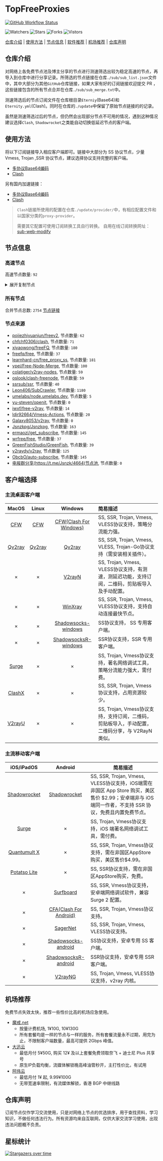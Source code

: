 # TopFreeProxies
[![GitHub Workflow Status](https://img.shields.io/github/workflow/status/alanbobs999/topfreeproxies/sub_merge?label=sub_merge)](https://github.com/alanbobs999/TopFreeProxies/actions/workflows/sub_merge.yml) 

![Watchers](https://img.shields.io/github/watchers/alanbobs999/topfreeproxies) ![Stars](https://img.shields.io/github/stars/alanbobs999/topfreeproxies) ![Forks](https://img.shields.io/github/forks/alanbobs999/topfreeproxies) ![Vistors](https://visitor-badge.laobi.icu/badge?page_id=alanbobs999.topfreeproxies)

[仓库介绍](https://github.com/alanbobs999/TopFreeProxies#仓库介绍) | [使用方法](https://github.com/alanbobs999/TopFreeProxies#使用方法) | [节点信息](https://github.com/alanbobs999/TopFreeProxies#节点信息) | [软件推荐](https://github.com/alanbobs999/TopFreeProxies#客户端选择) | [机场推荐](https://github.com/alanbobs999/TopFreeProxies#机场推荐) | [仓库声明](https://github.com/alanbobs999/TopFreeProxies#仓库声明)

## 仓库介绍
对网络上各免费节点池及博主分享的节点进行测速筛选出较为稳定高速的节点，再导入到仓库中进行分享记录。所筛选的节点链接在仓库`./sub/sub_list.json`文件中，其中大部分为其他`GitHub`仓库链接，如果大家有好的订阅链接欢迎提交 PR ，这些链接包含的所有节点合并在仓库`./sub/sub_merge.txt`中。

测速筛选后的节点订阅文件在仓库根目录`Eterniy`(Base64)和`Eternity.yml`(Clash)。同时在仓库的`./update`中保留了原始节点链接的的记录。

虽然是测速筛选过后的节点，但仍然会出现部分节点不可用的情况，遇到这种情况建议选择`Clash`, `Shadowrocket`之类能自动切换低延迟节点的客户端。

## 使用方法
将以下订阅链接导入相应客户端即可。链接中大部分为 SS 协议节点，少量 Vmess, Trojan ,SSR 协议节点，建议选择协议支持完整的客户端。

- [多协议Base64编码](https://raw.githubusercontent.com/alanbobs999/TopFreeProxies/master/Eternity)
- [Clash](https://raw.githubusercontent.com/alanbobs999/TopFreeProxies/master/Eternity.yml)

另有国内加速链接：

- [多协议Base64编码](https://raw.fastgit.org/alanbobs999/TopFreeProxies/master/Eternity)
- [Clash](https://raw.fastgit.org/alanbobs999/TopFreeProxies/master/Eternity.yml)

>`Clash`链接所使用的配置在仓库`./update/provider/`中，有相应配置文件和以国家分类的`proxy-provider`。
>
>需要其它配置可使用订阅转换工具自行转换。
>自用在线订阅转换网址：[sub-web-modify](https://sub.v1.mk/)

## 节点信息
### 高速节点
高速节点数量: `92`
<details>
  <summary>展开复制节点</summary>

    vmess://ew0KICAidiI6ICIyIiwNCiAgInBzIjogIkVYVE0zVS3pppnmuK8tbmYtaXBsYyIsDQogICJhZGQiOiAiMTIwLjIzMy4xMC41NSIsDQogICJwb3J0IjogIjQwMzA5IiwNCiAgImlkIjogImU0Y2JhODcwLWU1NDUtM2UxNy1iZDAzLWYzY2U1ZTNlMjkyZSIsDQogICJhaWQiOiAiMCIsDQogICJzY3kiOiAiYXV0byIsDQogICJuZXQiOiAid3MiLA0KICAidHlwZSI6ICJub25lIiwNCiAgImhvc3QiOiAidC5tZS92cG5oYXQiLA0KICAicGF0aCI6ICIvano2NjY2NjYiLA0KICAidGxzIjogIiIsDQogICJzbmkiOiAiIg0KfQ==
    trojan://sharecentrepro@gy.sharecentrepro.tk:34148?allowInsecure=1#CN_44
    trojan://sharecentrepro@gy.sharecentrepro.tk:17775?allowInsecure=1#CN_45
    vmess://ew0KICAidiI6ICIyIiwNCiAgInBzIjogIuWPsOa5vijmrKLov47orqLpmIVZb3V0dWJl56C06Kej6LWE5rqQ5ZCbKSIsDQogICJhZGQiOiAiMzMwdHcuZmFuczgueHl6IiwNCiAgInBvcnQiOiAiNDQzIiwNCiAgImlkIjogIjVjNzBkYTVkLWU2NDEtM2JmOC1iN2RjLTViYWJkODQzZmYzYyIsDQogICJhaWQiOiAiMiIsDQogICJzY3kiOiAiYXV0byIsDQogICJuZXQiOiAid3MiLA0KICAidHlwZSI6ICJub25lIiwNCiAgImhvc3QiOiAiMzMwdHcuZmFuczgueHl6IiwNCiAgInBhdGgiOiAiL3JheSIsDQogICJ0bHMiOiAidGxzIiwNCiAgInNuaSI6ICIiDQp9
    vmess://ew0KICAidiI6ICIyIiwNCiAgInBzIjogIlYxLSMyMDJfSVBMQy3mt7HlnLMt5Y+w5rm+X05GX3g0XzBfVjJyYXlfMjUzIiwNCiAgImFkZCI6ICJqdXppLWlwbGMwMDEuZGRucy1vaW5rLnh5eiIsDQogICJwb3J0IjogIjQwMjAyIiwNCiAgImlkIjogImU0Y2JhODcwLWU1NDUtM2UxNy1iZDAzLWYzY2U1ZTNlMjkyZSIsDQogICJhaWQiOiAiMCIsDQogICJzY3kiOiAiYXV0byIsDQogICJuZXQiOiAid3MiLA0KICAidHlwZSI6ICJub25lIiwNCiAgImhvc3QiOiAianV6aS1pcGxjMDAxLmRkbnMtb2luay54eXoiLA0KICAicGF0aCI6ICIvano2NjY2NjYiLA0KICAidGxzIjogIiIsDQogICJzbmkiOiAiIg0KfQ==
    vmess://ew0KICAidiI6ICIyIiwNCiAgInBzIjogIlYxLSMzMTBfSVBMQy3mt7HlnLMt6aaZ5rivQkdQX05GX3g0XzBfVjJyYXlfMjU5IiwNCiAgImFkZCI6ICJqdXppLWlwbGMwMDEuZGRucy1vaW5rLnh5eiIsDQogICJwb3J0IjogIjQwMzEwIiwNCiAgImlkIjogImU0Y2JhODcwLWU1NDUtM2UxNy1iZDAzLWYzY2U1ZTNlMjkyZSIsDQogICJhaWQiOiAiMCIsDQogICJzY3kiOiAiYXV0byIsDQogICJuZXQiOiAid3MiLA0KICAidHlwZSI6ICJub25lIiwNCiAgImhvc3QiOiAianV6aS1pcGxjMDAxLmRkbnMtb2luay54eXoiLA0KICAicGF0aCI6ICIvano2NjY2NjYiLA0KICAidGxzIjogIiIsDQogICJzbmkiOiAiIg0KfQ==
    vmess://ew0KICAidiI6ICIyIiwNCiAgInBzIjogIkVYVE0zVS1TRy1uZi1pcGxjIiwNCiAgImFkZCI6ICIxMjAuMjMzLjEwLjU1IiwNCiAgInBvcnQiOiAiNDAxNzUiLA0KICAiaWQiOiAiZTRjYmE4NzAtZTU0NS0zZTE3LWJkMDMtZjNjZTVlM2UyOTJlIiwNCiAgImFpZCI6ICIwIiwNCiAgInNjeSI6ICJhdXRvIiwNCiAgIm5ldCI6ICJ3cyIsDQogICJ0eXBlIjogIm5vbmUiLA0KICAiaG9zdCI6ICJ0Lm1lL3ZwbmhhdCIsDQogICJwYXRoIjogIi9qejY2NjY2NiIsDQogICJ0bHMiOiAiIiwNCiAgInNuaSI6ICIiDQp9
    vmess://ew0KICAidiI6ICIyIiwNCiAgInBzIjogInZwbmhhdC3ml6XmnKwtbmYiLA0KICAiYWRkIjogIjExMi42NC45OC4yMjAiLA0KICAicG9ydCI6ICI0MDAzOSIsDQogICJpZCI6ICJlNGNiYTg3MC1lNTQ1LTNlMTctYmQwMy1mM2NlNWUzZTI5MmUiLA0KICAiYWlkIjogIjAiLA0KICAic2N5IjogImF1dG8iLA0KICAibmV0IjogIndzIiwNCiAgInR5cGUiOiAibm9uZSIsDQogICJob3N0IjogInQubWUvdnBuaGF0IiwNCiAgInBhdGgiOiAiL2p6NjY2NjY2IiwNCiAgInRscyI6ICIiLA0KICAic25pIjogIiINCn0=
    trojan://3r90JDGBYA@185.148.14.58:53514?allowInsecure=1#IR_615+%7c49.42Mb
    ss://YWVzLTI1Ni1nY206cEtFVzhKUEJ5VFZUTHRN@149.202.82.172:443#_%e6%b3%95%e5%9b%bd_YouTubeVV%e7%a7%91%e6%8a%80_46
    vmess://ew0KICAidiI6ICIyIiwNCiAgInBzIjogIkVYVE0zVS3pppnmuK8tbmYtaXBsYyIsDQogICJhZGQiOiAiMTIwLjIzMy4xMC41NSIsDQogICJwb3J0IjogIjQwMTIzIiwNCiAgImlkIjogImU0Y2JhODcwLWU1NDUtM2UxNy1iZDAzLWYzY2U1ZTNlMjkyZSIsDQogICJhaWQiOiAiMCIsDQogICJzY3kiOiAiYXV0byIsDQogICJuZXQiOiAid3MiLA0KICAidHlwZSI6ICJub25lIiwNCiAgImhvc3QiOiAidC5tZS92cG5oYXQiLA0KICAicGF0aCI6ICIvano2NjY2NjYiLA0KICAidGxzIjogIiIsDQogICJzbmkiOiAiIg0KfQ==
    ss://YWVzLTI1Ni1nY206ZmFCQW9ENTRrODdVSkc3@169.197.142.4:2375#_US_%e7%be%8e%e5%9b%bd
    ss://YWVzLTI1Ni1nY206a0RXdlhZWm9UQmNHa0M0@169.197.142.216:8881#_US_%e7%be%8e%e5%9b%bd
    vmess://ew0KICAidiI6ICIyIiwNCiAgInBzIjogIlYzLSMzMjJf5bm/5LicLeWPsOa5vl9ORl94Ml8wX1YycmF5XzI2OCIsDQogICJhZGQiOiAianV6aXhqcC0wMDEuZGRucy1vaW5rLnh5eiIsDQogICJwb3J0IjogIjQwMzIyIiwNCiAgImlkIjogImU0Y2JhODcwLWU1NDUtM2UxNy1iZDAzLWYzY2U1ZTNlMjkyZSIsDQogICJhaWQiOiAiMCIsDQogICJzY3kiOiAiYXV0byIsDQogICJuZXQiOiAid3MiLA0KICAidHlwZSI6ICJub25lIiwNCiAgImhvc3QiOiAianV6aXhqcC0wMDEuZGRucy1vaW5rLnh5eiIsDQogICJwYXRoIjogIi9qejY2NjY2NiIsDQogICJ0bHMiOiAiIiwNCiAgInNuaSI6ICIiDQp9
    ss://YWVzLTI1Ni1nY206UENubkg2U1FTbmZvUzI3@38.75.136.139:8090#_US_%e7%be%8e%e5%9b%bd
    ss://YWVzLTI1Ni1nY206UmV4bkJnVTdFVjVBRHhH@169.197.142.216:7002#_US_%e7%be%8e%e5%9b%bd
    ss://YWVzLTI1Ni1nY206S2l4THZLendqZWtHMDBybQ@169.197.142.216:8000#_US_%e7%be%8e%e5%9b%bd
    ss://YWVzLTI1Ni1nY206VEV6amZBWXEySWp0dW9T@169.197.142.216:6697#_US_%e7%be%8e%e5%9b%bd
    ss://YWVzLTI1Ni1nY206ZzVNZUQ2RnQzQ1dsSklk@167.88.61.50:5003#_US_%e7%be%8e%e5%9b%bd
    ss://YWVzLTI1Ni1nY206ZmFCQW9ENTRrODdVSkc3@38.75.137.71:2376#_US_%e7%be%8e%e5%9b%bd
    ss://YWVzLTI1Ni1nY206ZmFCQW9ENTRrODdVSkc3@142.202.48.17:2376#_US_%e7%be%8e%e5%9b%bd
    ss://YWVzLTI1Ni1nY206a0RXdlhZWm9UQmNHa0M0@198.57.27.218:8882#_CA_%e5%8a%a0%e6%8b%bf%e5%a4%a7
    ss://YWVzLTI1Ni1nY206VEV6amZBWXEySWp0dW9T@38.75.137.71:6679#_US_%e7%be%8e%e5%9b%bd
    ss://YWVzLTI1Ni1nY206Y2RCSURWNDJEQ3duZklO@134.195.196.199:8119#_CA_%e5%8a%a0%e6%8b%bf%e5%a4%a7
    ss://YWVzLTI1Ni1nY206S2l4THZLendqZWtHMDBybQ@38.75.137.71:8000#_US_%e7%be%8e%e5%9b%bd
    vmess://ew0KICAidiI6ICIyIiwNCiAgInBzIjogIue+juWbvSjmrKLov47orqLpmIVZb3V0dWJl56C06Kej6LWE5rqQ5ZCbKSIsDQogICJhZGQiOiAiNDh1cy5mYW5zOC54eXoiLA0KICAicG9ydCI6ICI0NDMiLA0KICAiaWQiOiAiNWM3MGRhNWQtZTY0MS0zYmY4LWI3ZGMtNWJhYmQ4NDNmZjNjIiwNCiAgImFpZCI6ICIyIiwNCiAgInNjeSI6ICJhdXRvIiwNCiAgIm5ldCI6ICJ3cyIsDQogICJ0eXBlIjogIm5vbmUiLA0KICAiaG9zdCI6ICI0OHVzLmZhbnM4Lnh5eiIsDQogICJwYXRoIjogIi9yYXkiLA0KICAidGxzIjogInRscyIsDQogICJzbmkiOiAiIg0KfQ==
    ss://YWVzLTI1Ni1nY206VEV6amZBWXEySWp0dW9T@169.197.142.216:6679#_US_%e7%be%8e%e5%9b%bd
    vmess://ew0KICAidiI6ICIyIiwNCiAgInBzIjogIlYzLSMzMTlf5bm/5LicLeWPsOa5vl9ORl94Ml8wX1YycmF5XzI2NSIsDQogICJhZGQiOiAianV6aXhqcC0wMDEuZGRucy1vaW5rLnh5eiIsDQogICJwb3J0IjogIjQwMzE5IiwNCiAgImlkIjogImU0Y2JhODcwLWU1NDUtM2UxNy1iZDAzLWYzY2U1ZTNlMjkyZSIsDQogICJhaWQiOiAiMCIsDQogICJzY3kiOiAiYXV0byIsDQogICJuZXQiOiAid3MiLA0KICAidHlwZSI6ICJub25lIiwNCiAgImhvc3QiOiAianV6aXhqcC0wMDEuZGRucy1vaW5rLnh5eiIsDQogICJwYXRoIjogIi9qejY2NjY2NiIsDQogICJ0bHMiOiAiIiwNCiAgInNuaSI6ICIiDQp9
    ss://YWVzLTI1Ni1nY206a0RXdlhZWm9UQmNHa0M0@38.91.100.134:8881#_US_%e7%be%8e%e5%9b%bd
    ss://YWVzLTI1Ni1nY206ZmFCQW9ENTRrODdVSkc3@38.68.134.69:2375#_US_%e7%be%8e%e5%9b%bd
    ss://YWVzLTI1Ni1nY206S2l4THZLendqZWtHMDBybQ@38.75.136.139:8080#_US_%e7%be%8e%e5%9b%bd
    ss://YWVzLTI1Ni1nY206cEtFVzhKUEJ5VFZUTHRN@134.195.198.211:443#github.com%2ffreefq%2b-%2b%e5%8c%97%e7%be%8e%e5%9c%b0%e5%8c%ba%2b%2b16
    ss://YWVzLTI1Ni1nY206ZTRGQ1dyZ3BramkzUVk@142.202.48.17:9102#_US_%e7%be%8e%e5%9b%bd
    ss://YWVzLTI1Ni1nY206cEtFVzhKUEJ5VFZUTHRN@198.57.27.218:443#_CA_%e5%8a%a0%e6%8b%bf%e5%a4%a7
    ss://YWVzLTI1Ni1nY206UENubkg2U1FTbmZvUzI3@198.57.27.218:8091#_CA_%e5%8a%a0%e6%8b%bf%e5%a4%a7
    ss://YWVzLTI1Ni1nY206a0RXdlhZWm9UQmNHa0M0@134.195.196.132:8881#_CA_%e5%8a%a0%e6%8b%bf%e5%a4%a7
    vmess://ew0KICAidiI6ICIyIiwNCiAgInBzIjogIkVYVE0zVS3pppnmuK8tbmYtaXBsYyIsDQogICJhZGQiOiAiMTIwLjIzMy4xMC41NSIsDQogICJwb3J0IjogIjQwMzEwIiwNCiAgImlkIjogImU0Y2JhODcwLWU1NDUtM2UxNy1iZDAzLWYzY2U1ZTNlMjkyZSIsDQogICJhaWQiOiAiMCIsDQogICJzY3kiOiAiYXV0byIsDQogICJuZXQiOiAid3MiLA0KICAidHlwZSI6ICJub25lIiwNCiAgImhvc3QiOiAidC5tZS92cG5oYXQiLA0KICAicGF0aCI6ICIvano2NjY2NjYiLA0KICAidGxzIjogIiIsDQogICJzbmkiOiAiIg0KfQ==
    ss://YWVzLTI1Ni1nY206UmV4bkJnVTdFVjVBRHhH@38.68.134.190:7001#_US_%e7%be%8e%e5%9b%bd
    ss://YWVzLTI1Ni1nY206ZTRGQ1dyZ3BramkzUVk@169.197.143.157:9101#_US_%e7%be%8e%e5%9b%bd
    ss://YWVzLTI1Ni1nY206cEtFVzhKUEJ5VFZUTHRN@167.88.63.11:443#_US_%e7%be%8e%e5%9b%bd
    ss://YWVzLTI1Ni1nY206WTZSOXBBdHZ4eHptR0M@38.75.137.71:5601#_US_%e7%be%8e%e5%9b%bd
    ss://YWVzLTI1Ni1nY206S2l4THZLendqZWtHMDBybQ@38.68.134.190:8080#_US_%e7%be%8e%e5%9b%bd
    ss://YWVzLTI1Ni1nY206ZmFCQW9ENTRrODdVSkc3@38.68.135.19:2375#_US_%e7%be%8e%e5%9b%bd
    ss://YWVzLTI1Ni1nY206UmV4bkJnVTdFVjVBRHhH@198.57.27.218:7001#_CA_%e5%8a%a0%e6%8b%bf%e5%a4%a7
    ss://YWVzLTI1Ni1nY206ZTRGQ1dyZ3BramkzUVk@38.68.134.190:9101#_US_%e7%be%8e%e5%9b%bd
    ss://YWVzLTI1Ni1nY206S2l4THZLendqZWtHMDBybQ@134.195.196.231:8080#_CA_%e5%8a%a0%e6%8b%bf%e5%a4%a7
    ss://YWVzLTI1Ni1nY206ZzVNZUQ2RnQzQ1dsSklk@38.68.134.190:5004#_US_%e7%be%8e%e5%9b%bd
    ss://YWVzLTI1Ni1nY206UENubkg2U1FTbmZvUzI3@169.197.143.157:8090#_US_%e7%be%8e%e5%9b%bd
    ss://YWVzLTI1Ni1nY206WEtGS2wyclVMaklwNzQ@169.197.143.157:8008#_US_%e7%be%8e%e5%9b%bd
    ss://YWVzLTI1Ni1nY206ekROVmVkUkZQUWV4Rzl2@198.57.27.218:6379#_CA_%e5%8a%a0%e6%8b%bf%e5%a4%a7
    ss://YWVzLTI1Ni1jZmI6RkFkVXZNSlVxNXZEZ0tFcQ@213.183.59.218:9006#NL_363
    ss://YWVzLTI1Ni1nY206ZzVNZUQ2RnQzQ1dsSklk@198.57.27.218:5004#_CA_%e5%8a%a0%e6%8b%bf%e5%a4%a7
    ss://YWVzLTI1Ni1nY206Y2RCSURWNDJEQ3duZklO@169.197.143.157:8118#_US_%e7%be%8e%e5%9b%bd
    ss://YWVzLTI1Ni1nY206Y2RCSURWNDJEQ3duZklO@38.68.134.190:8118#_US_%e7%be%8e%e5%9b%bd
    ss://YWVzLTI1Ni1nY206ZmFCQW9ENTRrODdVSkc3@38.68.134.69:2376#_US_%e7%be%8e%e5%9b%bd
    ss://YWVzLTI1Ni1nY206WEtGS2wyclVMaklwNzQ@38.68.134.190:8008#_US_%e7%be%8e%e5%9b%bd
    ss://YWVzLTI1Ni1nY206S2l4THZLendqZWtHMDBybQ@167.88.62.62:8080#_US_%e7%be%8e%e5%9b%bd
    ss://YWVzLTI1Ni1nY206WTZSOXBBdHZ4eHptR0M@169.197.143.157:5001#_US_%e7%be%8e%e5%9b%bd
    vmess://ew0KICAidiI6ICIyIiwNCiAgInBzIjogIlYxLSMzMDdfSVBMQy3mt7HlnLMt6aaZ5rivSEtUX05GX3g0XzBfVjJyYXlfMjU2IiwNCiAgImFkZCI6ICJqdXppLWlwbGMwMDEuZGRucy1vaW5rLnh5eiIsDQogICJwb3J0IjogIjQwMzA3IiwNCiAgImlkIjogImU0Y2JhODcwLWU1NDUtM2UxNy1iZDAzLWYzY2U1ZTNlMjkyZSIsDQogICJhaWQiOiAiMCIsDQogICJzY3kiOiAiYXV0byIsDQogICJuZXQiOiAid3MiLA0KICAidHlwZSI6ICJub25lIiwNCiAgImhvc3QiOiAianV6aS1pcGxjMDAxLmRkbnMtb2luay54eXoiLA0KICAicGF0aCI6ICIvano2NjY2NjYiLA0KICAidGxzIjogIiIsDQogICJzbmkiOiAiIg0KfQ==
    vmess://ew0KICAidiI6ICIyIiwNCiAgInBzIjogIlYxLSMzMDZfSVBMQy3mt7HlnLMt6aaZ5rivSEtUX05GX3g0XzBfVjJyYXlfMjU1IiwNCiAgImFkZCI6ICJqdXppLWlwbGMwMDEuZGRucy1vaW5rLnh5eiIsDQogICJwb3J0IjogIjQwMzA2IiwNCiAgImlkIjogImU0Y2JhODcwLWU1NDUtM2UxNy1iZDAzLWYzY2U1ZTNlMjkyZSIsDQogICJhaWQiOiAiMCIsDQogICJzY3kiOiAiYXV0byIsDQogICJuZXQiOiAid3MiLA0KICAidHlwZSI6ICJub25lIiwNCiAgImhvc3QiOiAianV6aS1pcGxjMDAxLmRkbnMtb2luay54eXoiLA0KICAicGF0aCI6ICIvano2NjY2NjYiLA0KICAidGxzIjogIiIsDQogICJzbmkiOiAiIg0KfQ==
    vmess://ew0KICAidiI6ICIyIiwNCiAgInBzIjogIkVYVE0zVS3lj7Dmub4tbmYtaXBsYyIsDQogICJhZGQiOiAiMTIwLjIzMy4xMC41NSIsDQogICJwb3J0IjogIjQwMjAyIiwNCiAgImlkIjogImU0Y2JhODcwLWU1NDUtM2UxNy1iZDAzLWYzY2U1ZTNlMjkyZSIsDQogICJhaWQiOiAiMCIsDQogICJzY3kiOiAiYXV0byIsDQogICJuZXQiOiAid3MiLA0KICAidHlwZSI6ICJub25lIiwNCiAgImhvc3QiOiAidC5tZS92cG5oYXQiLA0KICAicGF0aCI6ICIvano2NjY2NjYiLA0KICAidGxzIjogIiIsDQogICJzbmkiOiAiIg0KfQ==
    vmess://ew0KICAidiI6ICIyIiwNCiAgInBzIjogIlYxLSMzMDlfSVBMQy3mt7HlnLMt6aaZ5rivQkdQX05GX3g0XzBfVjJyYXlfMjU4IiwNCiAgImFkZCI6ICJqdXppLWlwbGMwMDEuZGRucy1vaW5rLnh5eiIsDQogICJwb3J0IjogIjQwMzA5IiwNCiAgImlkIjogImU0Y2JhODcwLWU1NDUtM2UxNy1iZDAzLWYzY2U1ZTNlMjkyZSIsDQogICJhaWQiOiAiMCIsDQogICJzY3kiOiAiYXV0byIsDQogICJuZXQiOiAid3MiLA0KICAidHlwZSI6ICJub25lIiwNCiAgImhvc3QiOiAianV6aS1pcGxjMDAxLmRkbnMtb2luay54eXoiLA0KICAicGF0aCI6ICIvano2NjY2NjYiLA0KICAidGxzIjogIiIsDQogICJzbmkiOiAiIg0KfQ==
    ss://YWVzLTEyOC1jZmI6UWF6RWRjVGdiMTU5QCQq@14.29.124.168:25231#%e4%b8%ad%e5%9b%bd-ss-14.29.124.16825231-%e5%8f%af%e7%94%a8-%e7%9b%b4%e8%bf%9e-%e5%ae%8c%e5%85%a8%e4%b8%8d%e6%94%af%e6%8c%81NF
    vmess://ew0KICAidiI6ICIyIiwNCiAgInBzIjogInZwbnBvb2wt6aaZ5rivSEtULW5mIiwNCiAgImFkZCI6ICIxMjAuMjMyLjgyLjE1NyIsDQogICJwb3J0IjogIjQwMjM5IiwNCiAgImlkIjogImU0Y2JhODcwLWU1NDUtM2UxNy1iZDAzLWYzY2U1ZTNlMjkyZSIsDQogICJhaWQiOiAiMCIsDQogICJzY3kiOiAiYXV0byIsDQogICJuZXQiOiAid3MiLA0KICAidHlwZSI6ICJub25lIiwNCiAgImhvc3QiOiAidC5tZS92cG5oYXQiLA0KICAicGF0aCI6ICIvano2NjY2NjYiLA0KICAidGxzIjogIiIsDQogICJzbmkiOiAiIg0KfQ==
    ss://YWVzLTEyOC1jZmI6UWF6RWRjVGdiMTU5QCQq@14.29.124.168:25218#CN_%e6%b2%b9%e7%ae%a1%2bTG%2b8%e5%ba%a6%e7%a7%91%e6%8a%80
    vmess://ew0KICAidiI6ICIyIiwNCiAgInBzIjogIlYzLSMzMjBf5bm/5LicLeWPsOa5vl9ORl94Ml8wX1YycmF5XzI2NiIsDQogICJhZGQiOiAianV6aXhqcC0wMDEuZGRucy1vaW5rLnh5eiIsDQogICJwb3J0IjogIjQwMzIwIiwNCiAgImlkIjogImU0Y2JhODcwLWU1NDUtM2UxNy1iZDAzLWYzY2U1ZTNlMjkyZSIsDQogICJhaWQiOiAiMCIsDQogICJzY3kiOiAiYXV0byIsDQogICJuZXQiOiAid3MiLA0KICAidHlwZSI6ICJub25lIiwNCiAgImhvc3QiOiAianV6aXhqcC0wMDEuZGRucy1vaW5rLnh5eiIsDQogICJwYXRoIjogIi9qejY2NjY2NiIsDQogICJ0bHMiOiAiIiwNCiAgInNuaSI6ICIiDQp9
    vmess://ew0KICAidiI6ICIyIiwNCiAgInBzIjogInZwbnBvb2wt6aaZ5rivSEtUIiwNCiAgImFkZCI6ICIxMjAuMjMyLjgyLjE1NyIsDQogICJwb3J0IjogIjQwMjYyIiwNCiAgImlkIjogImU0Y2JhODcwLWU1NDUtM2UxNy1iZDAzLWYzY2U1ZTNlMjkyZSIsDQogICJhaWQiOiAiMCIsDQogICJzY3kiOiAiYXV0byIsDQogICJuZXQiOiAid3MiLA0KICAidHlwZSI6ICJub25lIiwNCiAgImhvc3QiOiAidC5tZS92cG5oYXQiLA0KICAicGF0aCI6ICIvano2NjY2NjYiLA0KICAidGxzIjogIiIsDQogICJzbmkiOiAiIg0KfQ==
    ss://YWVzLTEyOC1jZmI6UWF6RWRjVGdiMTU5QCQq@14.29.124.168:25230#%e4%b8%ad%e5%9b%bd-ss-14.29.124.16825230-%e5%8f%af%e7%94%a8-%e7%9b%b4%e8%bf%9e-%e5%ae%8c%e5%85%a8%e4%b8%8d%e6%94%af%e6%8c%81NF
    vmess://ew0KICAidiI6ICIyIiwNCiAgInBzIjogIlYyLSMyMzhf5bm/5LicLemmmea4r0hLVF9ORl94MV81X1YycmF5XzI3NyIsDQogICJhZGQiOiAianpkamQtMDEuZGRucy1vaW5rLnh5eiIsDQogICJwb3J0IjogIjQwMjM4IiwNCiAgImlkIjogImU0Y2JhODcwLWU1NDUtM2UxNy1iZDAzLWYzY2U1ZTNlMjkyZSIsDQogICJhaWQiOiAiMCIsDQogICJzY3kiOiAiYXV0byIsDQogICJuZXQiOiAid3MiLA0KICAidHlwZSI6ICJub25lIiwNCiAgImhvc3QiOiAianpkamQtMDEuZGRucy1vaW5rLnh5eiIsDQogICJwYXRoIjogIi9qejY2NjY2NiIsDQogICJ0bHMiOiAiIiwNCiAgInNuaSI6ICIiDQp9
    ss://YWVzLTEyOC1jZmI6UWF6RWRjVGdiMTU5QCQq@14.29.124.168:25266#%e8%bf%99%e4%ba%9b%e8%8a%82%e7%82%b9%e5%8f%aa%e8%83%bd%e5%a4%87%e7%94%a8%e6%88%96%e8%80%85%e9%98%b2%e6%ad%a2%e5%a4%b1%e8%81%94%ef%bc%8c%e8%99%bd%e7%84%b6%e8%b4%a8%e9%87%8f%e5%b9%b6%e4%b8%8d%e6%98%af%e5%be%88%e5%a5%bd%ef%bc%8c%e4%b9%9f%e8%af%b7%e4%bd%8e%e8%b0%83%e4%bd%bf%e7%94%a8)
    trojan://d0173f59-c7e7-4bb0-bc09-3da657c70dd6@hkmf2.speedcncnforward2.tk:8443?allowInsecure=0#%e7%be%8e%e5%9b%bd(%e6%ac%a2%e8%bf%8e%e8%ae%a2%e9%98%85Youtube%e7%a0%b4%e8%a7%a3%e8%b5%84%e6%ba%90%e5%90%9b)
    vmess://ew0KICAidiI6ICIyIiwNCiAgInBzIjogIkVYVE0zVS3pppnmuK9IS1QtbmYtaXBsYyIsDQogICJhZGQiOiAiMTIwLjIzMy4xMC41NSIsDQogICJwb3J0IjogIjQwMzA2IiwNCiAgImlkIjogImU0Y2JhODcwLWU1NDUtM2UxNy1iZDAzLWYzY2U1ZTNlMjkyZSIsDQogICJhaWQiOiAiMCIsDQogICJzY3kiOiAiYXV0byIsDQogICJuZXQiOiAid3MiLA0KICAidHlwZSI6ICJub25lIiwNCiAgImhvc3QiOiAidC5tZS92cG5oYXQiLA0KICAicGF0aCI6ICIvano2NjY2NjYiLA0KICAidGxzIjogIiIsDQogICJzbmkiOiAiIg0KfQ==
    vmess://ew0KICAidiI6ICIyIiwNCiAgInBzIjogInZwbnBvb2wt6aaZ5rivSEtULW5mIiwNCiAgImFkZCI6ICIxMjAuMjMyLjgyLjE1NyIsDQogICJwb3J0IjogIjQwMjM4IiwNCiAgImlkIjogImU0Y2JhODcwLWU1NDUtM2UxNy1iZDAzLWYzY2U1ZTNlMjkyZSIsDQogICJhaWQiOiAiMCIsDQogICJzY3kiOiAiYXV0byIsDQogICJuZXQiOiAid3MiLA0KICAidHlwZSI6ICJub25lIiwNCiAgImhvc3QiOiAidC5tZS92cG5oYXQiLA0KICAicGF0aCI6ICIvano2NjY2NjYiLA0KICAidGxzIjogIiIsDQogICJzbmkiOiAiIg0KfQ==
    vmess://ew0KICAidiI6ICIyIiwNCiAgInBzIjogIlYzLSMyM1/lub/kuJwt6aaZ5rivSEtCTl9ORl94MV81X1YycmF5XzI4NSIsDQogICJhZGQiOiAianpkamQtMDEuZGRucy1vaW5rLnh5eiIsDQogICJwb3J0IjogIjQwMDIzIiwNCiAgImlkIjogImU0Y2JhODcwLWU1NDUtM2UxNy1iZDAzLWYzY2U1ZTNlMjkyZSIsDQogICJhaWQiOiAiMCIsDQogICJzY3kiOiAiYXV0byIsDQogICJuZXQiOiAid3MiLA0KICAidHlwZSI6ICJub25lIiwNCiAgImhvc3QiOiAianpkamQtMDEuZGRucy1vaW5rLnh5eiIsDQogICJwYXRoIjogIi9qejY2NjY2NiIsDQogICJ0bHMiOiAiIiwNCiAgInNuaSI6ICIiDQp9
    trojan://e816d28a-c617-4954-87f6-aac16c3189f5@hkmf2.speedcncnforward2.tk:8443?allowInsecure=0#%e7%be%8e%e5%9b%bd(%e6%ac%a2%e8%bf%8e%e8%ae%a2%e9%98%85Youtube%e7%a0%b4%e8%a7%a3%e8%b5%84%e6%ba%90%e5%90%9b)
    ss://YWVzLTI1Ni1jZmI6NDQxNTkzNDI5NQ@101.91.121.247:50004#%e8%bf%99%e4%ba%9b%e8%8a%82%e7%82%b9%e5%8f%aa%e8%83%bd%e5%a4%87%e7%94%a8%e6%88%96%e8%80%85%e9%98%b2%e6%ad%a2%e5%a4%b1%e8%81%94%ef%bc%8c%e8%99%bd%e7%84%b6%e8%b4%a8%e9%87%8f%e5%b9%b6%e4%b8%8d%e6%98%af%e5%be%88%e5%a5%bd%ef%bc%8c%e4%b9%9f%e8%af%b7%e4%bd%8e%e8%b0%83%e4%bd%bf%e7%94%a8)
    vmess://ew0KICAidiI6ICIyIiwNCiAgInBzIjogIuWKoOaLv+Wkpyh5dWRvdTY2X2NvbeeOieixhuWIhuS6qylfMTgiLA0KICAiYWRkIjogImluZ3Jlc3MtaTEub25lYm94Ni5vcmciLA0KICAicG9ydCI6ICIzODcwMSIsDQogICJpZCI6ICI3OTM4NjY4NS0xNmRhLTMyN2MtOWUxNC1hYTZkNzAyZDg2YmMiLA0KICAiYWlkIjogIjEiLA0KICAic2N5IjogImF1dG8iLA0KICAibmV0IjogIndzIiwNCiAgInR5cGUiOiAibm9uZSIsDQogICJob3N0IjogImluZ3Jlc3MtaTEub25lYm94Ni5vcmciLA0KICAicGF0aCI6ICIvaGxzL2NjdHY1cGhkLm0zdTgiLA0KICAidGxzIjogIiIsDQogICJzbmkiOiAiIg0KfQ==
    vmess://ew0KICAidiI6ICIyIiwNCiAgInBzIjogIjI4576O5Zu94oie55u06L+eIiwNCiAgImFkZCI6ICI0NS4zMi45NC4xNjYiLA0KICAicG9ydCI6ICIzMTY3NiIsDQogICJpZCI6ICI2ZjNlYzQ1Yy01MjgzLTQwZTgtYWVhOS03NzQ5ZjRjNzU3NTMiLA0KICAiYWlkIjogIjAiLA0KICAic2N5IjogImF1dG8iLA0KICAibmV0IjogImh0dHAiLA0KICAidHlwZSI6ICJub25lIiwNCiAgImhvc3QiOiAiNDUuMzIuOTQuMTY2IiwNCiAgInBhdGgiOiAiLyIsDQogICJ0bHMiOiAiIiwNCiAgInNuaSI6ICIiDQp9
    ss://YWVzLTI1Ni1jZmI6YTNHRll0MzZTbTgyVnlzOQ@213.183.63.218:9000#LT_269
    ss://YWVzLTEyOC1jZmI6UWF6RWRjVGdiMTU5QCQq@14.29.124.168:25270#_581%2b%7c10.36Mb
    ss://YWVzLTI1Ni1jZmI6RkFkVXZNSlVxNXZEZ0tFcQ@213.183.63.217:9006#LT_261
    trojan://eb40a3f4-3b04-4a1c-993d-d71b44fee92c@hkmf2.speedcncnforward2.tk:8443?allowInsecure=1&sni=hkmf2.speedcncnforward2.tk#%e9%a6%99%e6%b8%af%e8%8a%82%e7%82%b92(%e5%85%8d%e8%b4%b9)%e5%80%8d%e7%8e%87(x0.01)
    ss://YWVzLTI1Ni1jZmI6WnBORERLUnU5TWFnTnZhZg@213.183.63.217:9015#LT_274
    ss://YWVzLTI1Ni1jZmI6OVh3WXlac0s4U056UUR0WQ@213.183.59.185:9059#NL_372
    ss://YWVzLTI1Ni1jZmI6cnBnYk5uVTlyRERVNGFXWg@213.183.63.217:9094#LT_270
    ssr://MjEzLjE4My41My4xNzc6OTA4NDpvcmlnaW46YWVzLTI1Ni1jZmI6cGxhaW46WXpOT2RFaEtOWFZxVmpKMFIwUm1hZy8_cmVtYXJrcz1URlJmTXpFMSZwcm90b3BhcmFtPSZvYmZzcGFyYW09Jmdyb3VwPVUxTlNVSEp2ZG1sa1pYSQ
    ssr://MjEzLjE4My41My4yMDA6OTAzMTpvcmlnaW46YWVzLTI1Ni1jZmI6cGxhaW46UW5kalFWVmFhemhvVlVaQmEwUkhUZy8_cmVtYXJrcz1PdVNfaE9lOWwtYVdyeTF6YzNJdE1qRXpMakU0TXk0MU15NHlNREE2T1RBek1TM2xqNl9ubEtndDU1dTA2TC1lTGVTN2hlYVVyLWFNZ2VTX2hPZTlsLWFXci1pQmxPbUNwdVdjc09XTXVrNUc2SWVxNVlpMjVZbW4mcHJvdG9wYXJhbT0mb2Jmc3BhcmFtPSZncm91cD1VMU5TVUhKdmRtbGtaWEk
    ssr://MjEzLjE4My41My4xNzc6OTAyMDpvcmlnaW46YWVzLTI1Ni1jZmI6cGxhaW46UWs1dFFWaFllRUZJV1hCVVVtUjZkUS8_cmVtYXJrcz1PdVNfaE9lOWwtYVdyeTF6YzNJdE1qRXpMakU0TXk0MU15NHhOemM2T1RBeU1DM2xqNl9ubEtndDU1dTA2TC1lTGVTN2hlYVVyLWFNZ2VTX2hPZTlsLWFXci1pQmxPbUNwdVdjc09XTXVrNUc2SWVxNVlpMjVZbW4mcHJvdG9wYXJhbT0mb2Jmc3BhcmFtPSZncm91cD1VMU5TVUhKdmRtbGtaWEk
    ss://YWVzLTI1Ni1jZmI6U0JNN1I4ODNqQm1ucWU2Qw@213.183.53.202:9053#LT_251
    ssr://MjEzLjE4My41My4xNzc6OTAzMTpvcmlnaW46YWVzLTI1Ni1jZmI6cGxhaW46UW5kalFWVmFhemhvVlVaQmEwUkhUZy8_cmVtYXJrcz1URlJmTWprdyZwcm90b3BhcmFtPSZvYmZzcGFyYW09Jmdyb3VwPVUxTlNVSEp2ZG1sa1pYSQ
    ssr://MjEzLjE4My41My4xNzc6OTAxMTpvcmlnaW46YWVzLTI1Ni1jZmI6cGxhaW46VFROME1scEZVV05OUjFKWFFtcFNZUS8_cmVtYXJrcz1URlJmTXpFNSZwcm90b3BhcmFtPSZvYmZzcGFyYW09Jmdyb3VwPVUxTlNVSEp2ZG1sa1pYSQ
    ss://YWVzLTI1Ni1jZmI6VFBxWDhlZGdiQVVSY0FNYg@103.172.116.8:9079#SG_9079%2b%40WangCai_1%2b(3)
    

</details>

### 所有节点
合并节点总数: `2754`
[节点链接](https://raw.githubusercontent.com/alanbobs999/TopFreeProxies/master/sub/sub_merge.txt)

### 节点来源
- [pojiezhiyuanjun/freev2](https://github.com/pojiezhiyuanjun/freev2), 节点数量: `62`
- [chfchf0306/clash](https://github.com/chfchf0306/clash), 节点数量: `71`
- [xiyaowong/freeFQ](https://github.com/xiyaowong/freeFQ), 节点数量: `180`
- [freefq/free](https://github.com/freefq/free), 节点数量: `37`
- [learnhard-cn/free_proxy_ss](https://github.com/learnhard-cn/free_proxy_ss), 节点数量: `181`
- [vpei/Free-Node-Merge](https://github.com/vpei/Free-Node-Merge), 节点数量: `100`
- [colatiger/v2ray-nodes](https://github.com/colatiger/v2ray-nodes), 节点数量: `59`
- [oslook/clash-freenode](https://github.com/oslook/clash-freenode), 节点数量: `59`
- [ssrsub/ssr](https://github.com/ssrsub/ssr), 节点数量: `40`
- [Leon406/SubCrawler](https://github.com/Leon406/SubCrawler), 节点数量: `1180`
- [umelabs/node.umelabs.dev](https://github.com/umelabs/node.umelabs.dev), 节点数量: `5`
- [yu-steven/openit](https://github.com/yu-steven/openit), 节点数量: `0`
- [iwxf/free-v2ray](https://github.com/iwxf/free-v2ray), 节点数量: `14`
- [ldir92664/Vmess-Actions](https://github.com/ldir92664/Vmess-Actions), 节点数量: `20`
- [Galaxy8053/v2ray](https://github.com/Galaxy8053/v2ray), 节点数量: `0`
- [Jsnzkpg/Jsnzkpg](https://github.com/Jsnzkpg/Jsnzkpg), 节点数量: `163`
- [ermaozi/get_subscribe](https://github.com/ermaozi/get_subscribe), 节点数量: `145`
- [wrfree/free](https://github.com/wrfree/free), 节点数量: `37`
- [GreenFishStudio/GreenFish](https://github.com/GreenFishStudio/GreenFish), 节点数量: `39`
- [v2raydy/v2ray](https://github.com/v2raydy/v2ray), 节点数量: `125`
- [ObcbO/auto-subscribe](https://github.com/ObcbO/auto-subscribe), 节点数量: `145`
- [电报群分享(https://t.me/Jsnzk/4664)节点池](https://pool.jinxnet.xyz), 节点数量: `0`

## 客户端选择
### 主流桌面客户端
|                            MacOS                             |                            Linux                             |                           Windows                            | 简易描述                                           |
| :----------------------------------------------------------: | :----------------------------------------------------------: | :----------------------------------------------------------: | :------------------------------------------------- |
| [CFW](https://github.com/Fndroid/clash_for_windows_pkg/releases) | [CFW](https://github.com/Fndroid/clash_for_windows_pkg/releases) | [CFW(Clash For Windows)](https://github.com/Fndroid/clash_for_windows_pkg/releases) | SS, SSR, Trojan, Vmess, VLESS协议支持，策略分流能力强。            |
|     [Qv2ray](https://github.com/Qv2ray/Qv2ray/releases)      |     [Qv2ray](https://github.com/Qv2ray/Qv2ray/releases)      |     [Qv2ray](https://github.com/Qv2ray/Qv2ray/releases)      | SS, SSR, Trojan, Vmess, VLESS, Trojan-Go协议支持（需安装相关插件）。 |
|                              ×                               |                              ×                               |      [V2rayN](https://github.com/2dust/v2rayN/releases)      | SS, Trojan, Vmess, VLESS协议支持，有测速，测延迟功能，支持订阅，二维码，剪贴板导入及手动配置。                 |
|                              ×                               |                              ×                               |    [WinXray](https://github.com/TheMRLL/winxray/releases)    | SS, SSR, Trojan, Vmess, VLESS协议支持，支持自动连接最快节点。            |
|                              ×                               |                              ×                               | [Shadowsocks-windows](https://github.com/shadowsocks/shadowsocks-windows/releases) | SS协议支持， SS 专用客户端。                                       |
|                              ×                               |                              ×                               | [ShadowsocksR-windows](https://github.com/HMBSbige/ShadowsocksR-Windows/releases) | SSR协议支持，SSR 专用客户端。                                      |
|                [Surge](https://nssurge.com/)                 |                              ×                               |                              ×                               | SS, Trojan, Vmess协议支持，著名网络调试工具，策略分流能力强大，需付费。                        |
|   [ClashX](https://github.com/yichengchen/clashX/releases)   |                              ×                               |                              ×                               | SS, SSR, Trojan, Vmess协议支持，占用资源较少。                   |
|      [V2rayU](https://github.com/yanue/V2rayU/releases)      |                              ×                               |                              ×                               | SS, Trojan, Vmess协议支持，支持订阅，二维码，剪贴板导入，手动配置，二维码分享，与 V2RayN 类似。                        |

### 主流移动客户端
|                          iOS/iPadOS                          |                           Android                            | 简易描述                                                     |
| :----------------------------------------------------------: | :----------------------------------------------------------: | ------------------------------------------------------------ |
| [Shadowrocket](https://apps.apple.com/us/app/shadowrocket/id932747118) | [Shadowrocket](https://play.google.com/store/apps/details?id=com.v2cross.proxy) | SS, SSR, Trojan, Vmess, VLESS协议支持，iOS端需在非国区 App Store 购买，美区售价 $2.99；安卓端非与 iOS 端同一作者，不支持 SSR 协议，免费且内置免费节点。 |
|                [Surge](https://nssurge.com/)                 |                              ×                               | SS, Trojan, Vmess协议支持，iOS 端著名网络调试工具，需付费。                                  |
| [Quantumult X](https://apps.apple.com/us/app/quantumult-x/id1443988620) |                              ×                               | SS, SSR, Trojan, Vmess协议支持，需在非国区AppStore购买，美区售价$4.99。 |
| [Potatso Lite](https://apps.apple.com/us/app/potatso-lite/id1239860606) |                              ×                               | SS, SSR协议支持，需在非国区AppStore购买，免费。              |
|                              ×                               | [Surfboard](https://play.google.com/store/apps/details?id=com.getsurfboard) | SS, SSR, Vmess协议支持，安卓端网络调试软件，兼容 Surge 2 配置。 |
|                              ×                               | [CFA(Clash For Android)](https://github.com/Kr328/ClashForAndroid/releases) | SS, SSR, Trojan, Vmess协议支持。                             |
|                              ×                               |  [SagerNet](https://github.com/SagerNet/SagerNet/releases)   | SS, SSR, Trojan, Vmess, VLESS协议支持。                      |
|                              ×                               | [Shadowsocks-android](https://github.com/shadowsocks/shadowsocks-android/releases) | SS协议支持，安卓专用 SS 客户端。                                                 |
|                              ×                               | [ShadowsocksR-android](https://github.com/HMBSbige/ShadowsocksR-Android/releases) | SSR协议支持，安卓专用 SSR 客户端。                                                |
|                              ×                               |     [V2rayNG](https://github.com/2dust/v2rayNG/releases)     | SS, Trojan, Vmess, VLESS协议支持，v2ray 内核。                           |

## 机场推荐
免费节点失效太快，推荐一些性价比高的机场应急使用。
- [魔戒.net](https://www.mojie.cyou/#/register?code=sAbl0qtT)
  - 按量计费机场, 1¥10G, 10¥130G
  - 所有套餐均是一样的节点与一样的服务，所有套餐流量永不过期，用完为止，不限制客户端数量，最高可提供 2Gbps 峰值。
- [大迅云](https://daxun.club/#/register?code=JPmAFPav)
  - 最低月付 5¥50G, 购买 12¥ 及以上套餐免费领取奈飞 + 迪士尼 Plus 共享号
  - 原生IP负载均衡，流媒体解锁晚高峰油管秒开，主打性价比，有试用
- [阿伟云](https://awslcn.xyz/#/register?code=8C18uZwl)
  - 最低月付 1¥ 起, 9.99¥100G
  - 无带宽速率限制，有流媒体解锁，香港 BGP 中继线路

## 仓库声明
订阅节点仅作学习交流使用，只是对网络上节点的优选排序，用于查找资料，学习知识，不做任何违法行为。所有资源均来自互联网，仅供大家交流学习使用，出现违法问题概不负责。

## 星标统计
[![Stargazers over time](https://starchart.cc/alanbobs999/TopFreeProxies.svg)](https://starchart.cc/alanbobs999/TopFreeProxies)
